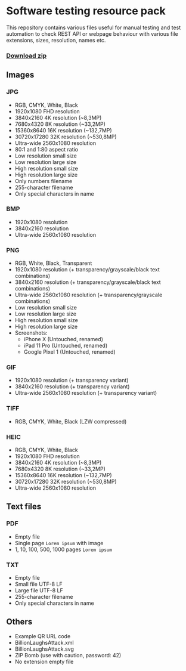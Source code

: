 # Software testing resource pack
This repository contains various files useful for manual testing and test automation to check REST API or webpage behaviour with various file extensions, sizes, resolution, names etc.

### [Download zip](https://github.com/LukaszLapaj/software-testing-resource-pack/archive/refs/heads/master.zip)

## Images
### JPG
- RGB, CMYK, White, Black
- 1920x1080 FHD resolution
- 3840x2160 4K resolution (~8,3MP)
- 7680x4320 8K resolution (~33,2MP)
- 15360x8640 16K resolution (~132,7MP)
- 30720x17280 32K resolution (~530,8MP)
- Ultra-wide 2560x1080 resolution
- 80:1 and 1:80 aspect ratio
- Low resolution small size
- Low resolution large size
- High resolution small size
- High resolution large size
- Only numbers filename
- 255-character filename
- Only special characters in name

### BMP
- 1920x1080 resolution
- 3840x2160 resolution
- Ultra-wide 2560x1080 resolution

### PNG
- RGB, White, Black, Transparent
- 1920x1080 resolution (+ transparency/grayscale/black text combinations)
- 3840x2160 resolution (+ transparency/grayscale/black text combinations)
- Ultra-wide 2560x1080 resolution (+ transparency/grayscale combinations)
- Low resolution small size
- Low resolution large size
- High resolution small size
- High resolution large size
- Screenshots:
     - iPhone X (Untouched, renamed)
     - iPad 11 Pro (Untouched, renamed)
     - Google Pixel 1 (Untouched, renamed)

### GIF
- 1920x1080 resolution (+ transparency variant)
- 3840x2160 resolution (+ transparency variant)
- Ultra-wide 2560x1080 resolution (+ transparency variant)

### TIFF
- RGB, CMYK, White, Black (LZW compressed)

### HEIC
- RGB, CMYK, White, Black
- 1920x1080 FHD resolution
- 3840x2160 4K resolution (~8,3MP)
- 7680x4320 8K resolution (~33,2MP)
- 15360x8640 16K resolution (~132,7MP)
- 30720x17280 32K resolution (~530,8MP)
- Ultra-wide 2560x1080 resolution

## Text files
### PDF
- Empty file
- Single page `Lorem ipsum` with image
- 1, 10, 100, 500, 1000 pages `Lorem ipsum`

### TXT
- Empty file
- Small file UTF-8 LF
- Large file UTF-8 LF
- 255-character filename
- Only special characters in name

## Others
- Example QR URL code
- BillionLaughsAttack.xml
- BillionLaughsAttack.svg
- ZIP Bomb (use with caution, password: 42)
- No extension empty file
